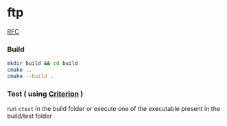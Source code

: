 # ftp
[RFC](https://www.ietf.org/rfc/rfc959.txt)

### Build
```sh
mkdir build && cd build
cmake ..
cmake --build .
```

### Test ( using [Criterion](https://github.com/Snaipe/Criterion) )
run ```ctest``` in the build folder or execute one of the executable present in the build/test folder
